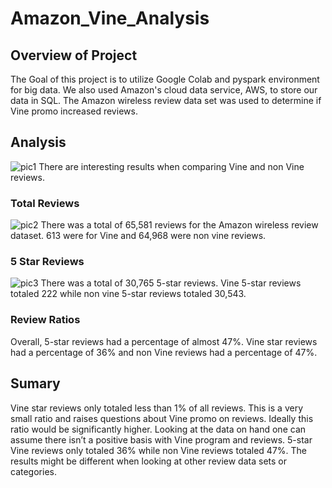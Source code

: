 # Amazon_Vine_Analysis

## Overview of Project
The Goal of this project is to utilize Google Colab and pyspark environment for big data. We also used Amazon's cloud data service, AWS, to store our data in SQL. The Amazon wireless review data set was used to determine if Vine promo increased reviews.

## Analysis
![pic1](https://user-images.githubusercontent.com/103381098/181131457-394dac58-01cf-4b6f-bb9c-9c37cc0944a5.png)
There are interesting results  when comparing Vine and non Vine reviews. 

### Total Reviews
![pic2](https://user-images.githubusercontent.com/103381098/181131537-d1963be4-08c2-4c23-9021-d44f811f132f.png)
There was a total of 65,581 reviews for the Amazon wireless review dataset. 613 were for Vine and 64,968 were non vine reviews.

### 5 Star Reviews
![pic3](https://user-images.githubusercontent.com/103381098/181131607-ffcd5d0a-8e5d-41ba-be20-2bce35db7275.png)
There was a total of 30,765 5-star reviews. Vine 5-star reviews totaled 222 while non vine 5-star reviews totaled 30,543.

### Review Ratios
Overall, 5-star reviews had a percentage of almost 47%. Vine star reviews had a percentage of 36% and non Vine reviews had a percentage of 47%.

## Sumary
Vine star reviews only totaled less than 1% of all reviews. This is a very small ratio and raises questions about Vine promo on reviews. Ideally this ratio would be significantly higher. Looking at the data on hand one can assume there isn’t a positive basis with Vine program and reviews. 5-star Vine reviews only totaled 36% while non Vine reviews totaled 47%. The results might be different when looking at other review data sets or categories. 
